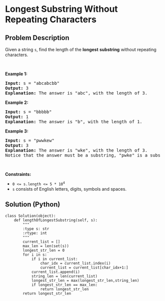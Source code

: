 # Longest Substring Without Repeating Characters

## Problem Description
<p>Given a string <code>s</code>, find the length of the <strong>longest</strong> <span data-keyword="substring-nonempty"><strong>substring</strong></span> without repeating characters.</p>

<p>&nbsp;</p>
<p><strong class="example">Example 1:</strong></p>

<pre>
<strong>Input:</strong> s = &quot;abcabcbb&quot;
<strong>Output:</strong> 3
<strong>Explanation:</strong> The answer is &quot;abc&quot;, with the length of 3.
</pre>

<p><strong class="example">Example 2:</strong></p>

<pre>
<strong>Input:</strong> s = &quot;bbbbb&quot;
<strong>Output:</strong> 1
<strong>Explanation:</strong> The answer is &quot;b&quot;, with the length of 1.
</pre>

<p><strong class="example">Example 3:</strong></p>

<pre>
<strong>Input:</strong> s = &quot;pwwkew&quot;
<strong>Output:</strong> 3
<strong>Explanation:</strong> The answer is &quot;wke&quot;, with the length of 3.
Notice that the answer must be a substring, &quot;pwke&quot; is a subsequence and not a substring.
</pre>

<p>&nbsp;</p>
<p><strong>Constraints:</strong></p>

<ul>
	<li><code>0 &lt;= s.length &lt;= 5 * 10<sup>4</sup></code></li>
	<li><code>s</code> consists of English letters, digits, symbols and spaces.</li>
</ul>

## Solution (Python)
```Python)
class Solution(object):
    def lengthOfLongestSubstring(self, s):
        """
        :type s: str
        :rtype: int
        """
        current_list = []
        max_len = len(set(s))
        longest_str_len = 0
        for i in s:
            if i in current_list:
                char_idx = current_list.index(i)
                current_list = current_list[char_idx+1:]
            current_list.append(i)
            string_len = len(current_list)
            longest_str_len = max(longest_str_len,string_len)
            if longest_str_len == max_len:
                return longest_str_len
        return longest_str_len
        
```